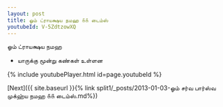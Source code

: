 ```yaml
---
layout: post
title: ஓம் ட்ராயக்ஷய நமஹ ௧௧ டைம்ஸ்
youtubeId: V-5ZdtzowXQ
---
```

 
 
 ஓம் ட்ராயக்ஷய நமஹ  
 
 -  யாருக்கு மூன்று கண்கள் உள்ளன 
 
  
 
  
 
 
 
 
 
 


{% include youtubePlayer.html id=page.youtubeId %}
 
[Next]({{ site.baseurl }}{% link  split1/_posts/2013-01-03-ஓம் சர்வ பார்ஸ்வ முக்ஹ்ய நமஹ ௧௧ டைம்ஸ்.md%})
 
